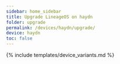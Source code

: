 ```yaml
---
sidebar: home_sidebar
title: Upgrade LineageOS on haydn
folder: upgrade
permalink: /devices/haydn/upgrade/
device: haydn
toc: false
---
```

{% include templates/device_variants.md %}
